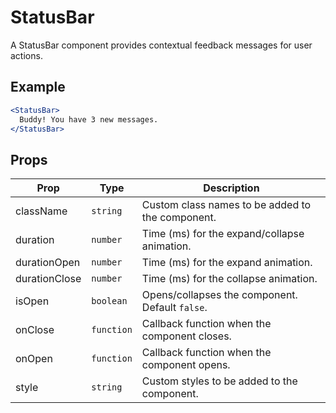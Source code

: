# StatusBar

A StatusBar component provides contextual feedback messages for user actions.


## Example

```jsx
<StatusBar>
  Buddy! You have 3 new messages.
</StatusBar>
```


## Props

| Prop | Type | Description |
| --- | --- | --- |
| className | `string` | Custom class names to be added to the component. |
| duration | `number` | Time (ms) for the expand/collapse animation. |
| durationOpen | `number` | Time (ms) for the expand animation. |
| durationClose | `number` | Time (ms) for the collapse animation. |
| isOpen | `boolean` | Opens/collapses the component. Default `false`. |
| onClose | `function` | Callback function when the component closes. |
| onOpen | `function` | Callback function when the component opens. |
| style | `string` | Custom styles to be added to the component. |
